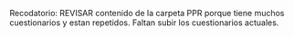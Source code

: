 Recodatorio:
REVISAR contenido de la carpeta PPR porque tiene muchos cuestionarios y estan repetidos. Faltan subir los cuestionarios actuales. 
